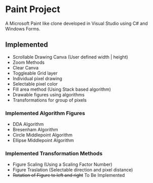 # Paint Project

A Microsoft Paint like clone developed in Visual Studio using C# and Windows Forms.

## Implemented

* Scrollable Drawing Canva (User defined width | height)
* Zoom Methods
* Clear Canva
* Toggleable Grid layer
* Individual pixel drawing
* Selectable pixel color
* Fill area method (Using Stack based algorithm)
* Drawable figures using algorithms 
* Transformations for group of pixels
 

### Implemented Algorithm Figures

* DDA Algorithm
* Bresenham Algorithm
* Circle Middlepoint Algorithm
* Ellipse Middlepoint Algorithm

### Implemented Transformation Methods

* Figure Scaling (Using a Scaling Factor Number)
* Figure Traslation (Selectable direction and pixel distance)
* ~~Rotation of Figure to left and right~~ To Be Implemented
